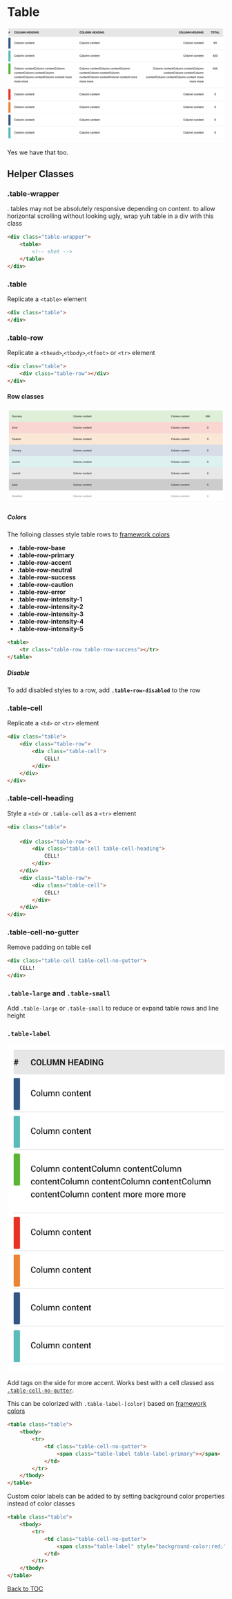 # Table
![bitch](../../images/table.png)

Yes we have that too.

## Helper Classes

### **.table-wrapper**
. tables may not be absolutely responsive depending on content. to allow horizontal scrolling without looking ugly, wrap yuh table in a div with this class

```html
<div class="table-wrapper">
	<table>
		<!-- shet -->
	</table>
</div>
```
 

### **.table**

Replicate a `<table>` element

```html
<div class="table">
</div>
```

### **.table-row**

Replicate a `<thead>`,`<tbody>`,`<tfoot>` or `<tr>` element


```html
<div class="table">
	<div class="table-row"></div>
</div>
```

#### Row classes

![Yes](../../images/table-color.png)

##### Colors 
The folloing classes style table rows to [framework colors](../scaffolding/colors.md#color-tags)
*	**.table-row-base**
*	**.table-row-primary**
*	**.table-row-accent**
*	**.table-row-neutral**
*	**.table-row-success**
*	**.table-row-caution**
*	**.table-row-error**
*	**.table-row-intensity-1**
*	**.table-row-intensity-2**
*	**.table-row-intensity-3**
*	**.table-row-intensity-4**
*	**.table-row-intensity-5**

```html
<table>
	<tr class="table-row table-row-success"></tr>
</table>
```

##### Disable
To add disabled styles to a row, add **`.table-row-disabled`** to the row

### **.table-cell**

Replicate a `<td>` or `<tr>` element
```html
<div class="table">
	<div class="table-row">
		<div class="table-cell">
			CELL!
		</div>
	</div>
</div>
```

### **.table-cell-heading**

Style a `<td>` or `.table-cell` as a  `<tr>` element

```html
<div class="table">

	<div class="table-row">
		<div class="table-cell table-cell-heading">
			CELL!
		</div>
	</div>
	<div class="table-row">
		<div class="table-cell">
			CELL!
		</div>
	</div>
</div>
```

### **.table-cell-no-gutter**

Remove padding on table cell
```html
<div class="table-cell table-cell-no-gutter">
	CELL!
</div>
```

### **`.table-large` and `.table-small`**

Add `.table-large` or `.table-small` to  reduce or expand table rows and line height

### **`.table-label`**

![Yes](../../images/table-label.png)

Add tags on the side for more accent. Works best with a cell classed ass [`.table-cell-no-gutter`](#table-cell-no-gutter).

This can be colorized with `.table-label-[color]` based on [framework colors](../scaffolding/colors.md#color-tags)


```html
<table class="table">
	<tbody>
		<tr>
			<td class="table-cell-no-gutter">
				<span class="table-label table-label-primary"></span>
			</td>
		</tr>
	</tbody>
</table>
```

Custom color labels can be added to by setting background color properties instead of color classes

```html
<table class="table">
	<tbody>
		<tr>
			<td class="table-cell-no-gutter">
				<span class="table-label" style="background-color:red;"></span>
			</td>
		</tr>
	</tbody>
</table>
```

[Back to TOC](../../../readme.md)